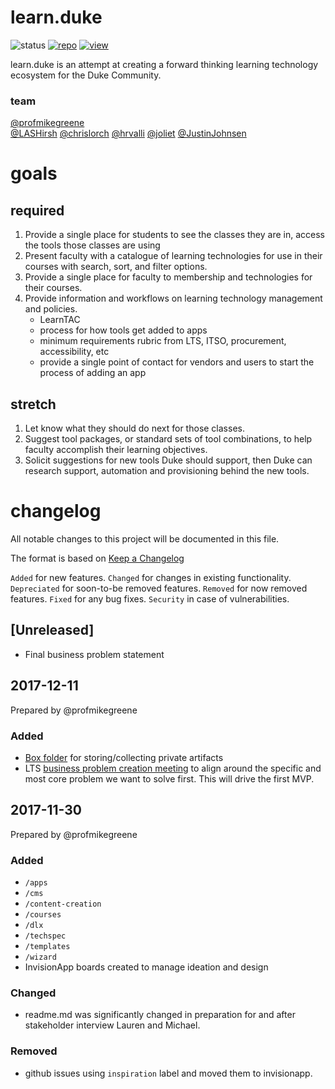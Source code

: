 # learn.duke

![status](https://img.shields.io/badge/status-good-brightgreen.svg)
[![repo](https://img.shields.io/badge/repo-github-orange.svg)](https://dukelearninginnovation.github.io/learn.duke/)
[![view](https://img.shields.io/badge/view-github.io-blue.svg)](https://dukelearninginnovation.github.io/learn.duke/)

learn.duke is an attempt at creating a forward thinking learning technology ecosystem for the Duke Community.

### team
[@profmikegreene](https://github.com/profmikegreene)  
[@LASHirsh](https://github.com/LASHirsh)
[@chrislorch](https://github.com/chrislorch)
[@hrvalli](https://github.com/hrvalli)
[@joliet](https://github.com/joliet)
[@JustinJohnsen](https://github.com/JustinJohnsen)

# goals
## required
1. Provide a single place for students to see the classes they are in, access the tools those classes are using
1. Present faculty with a catalogue of learning technologies for use in their courses with search, sort, and filter options.
1. Provide a single place for faculty to membership and technologies for their courses.
1. Provide information and workflows on learning technology management and policies. 
	* LearnTAC
	* process for how tools get added to apps
	* minimum requirements rubric from LTS, ITSO, procurement, accessibility, etc
	* provide a single point of contact for vendors and users to start the process of adding an app

## stretch
1. Let know what they should do next for those classes.
1. Suggest tool packages, or standard sets of tool combinations, to help faculty accomplish their learning objectives.
1. Solicit suggestions for new tools Duke should support, then Duke can research support, automation and provisioning behind the new tools. 

# changelog 
All notable changes to this project will be documented in this file.

The format is based on [Keep a Changelog](http://keepachangelog.com/en/1.0.0/)

`Added` for new features.
`Changed` for changes in existing functionality.
`Depreciated` for soon-to-be removed features.
`Removed` for now removed features.
`Fixed` for any bug fixes.
`Security` in case of vulnerabilities.

## [Unreleased]
* Final business problem statement

## 2017-12-11 
Prepared by @profmikegreene

### Added
* [Box folder](https://duke.app.box.com/folder/42786592308) for storing/collecting private artifacts
* LTS [business problem creation meeting](https://docs.google.com/document/d/10UtB1I3l5hLsYKTnDOxMT6LvTPQR3x_X47NMkAnGtGM/edit#) to align around the specific and most core problem we want to solve first. This will drive the first MVP.

## 2017-11-30 
Prepared by @profmikegreene

### Added
* `/apps`
* `/cms`
* `/content-creation`
* `/courses`
* `/dlx`
* `/techspec`
* `/templates`
* `/wizard`
* InvisionApp boards created to manage ideation and design

### Changed
* readme.md was significantly changed in preparation for and after stakeholder interview Lauren and Michael.

### Removed
* github issues using `inspiration` label and moved them to invisionapp.




